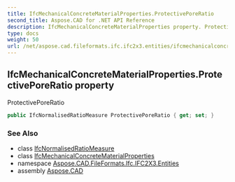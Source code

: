```yaml
---
title: IfcMechanicalConcreteMaterialProperties.ProtectivePoreRatio
second_title: Aspose.CAD for .NET API Reference
description: IfcMechanicalConcreteMaterialProperties property. ProtectivePoreRatio
type: docs
weight: 50
url: /net/aspose.cad.fileformats.ifc.ifc2x3.entities/ifcmechanicalconcretematerialproperties/protectiveporeratio/
---
```

## IfcMechanicalConcreteMaterialProperties.ProtectivePoreRatio property

ProtectivePoreRatio

```csharp
public IfcNormalisedRatioMeasure ProtectivePoreRatio { get; set; }
```

### See Also

* class [IfcNormalisedRatioMeasure](../../../aspose.cad.fileformats.ifc.ifc2x3.types/ifcnormalisedratiomeasure/)
* class [IfcMechanicalConcreteMaterialProperties](../)
* namespace [Aspose.CAD.FileFormats.Ifc.IFC2X3.Entities](../../../aspose.cad.fileformats.ifc.ifc2x3.entities/)
* assembly [Aspose.CAD](../../../)


